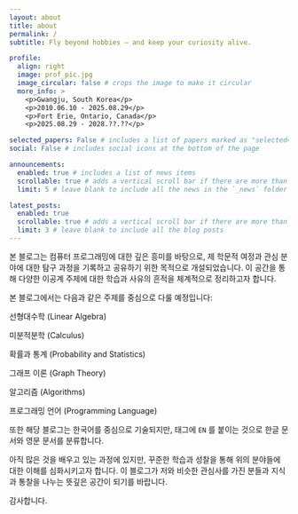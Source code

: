 ```yaml
---
layout: about
title: about
permalink: /
subtitle: Fly beyond hobbies — and keep your curiosity alive.

profile:
  align: right
  image: prof_pic.jpg
  image_circular: false # crops the image to make it circular
  more_info: >
    <p>Gwangju, South Korea</p>
    <p>2010.06.10 - 2025.08.29</p>
    <p>Fort Erie, Ontario, Canada</p>
    <p>2025.08.29 - 2028.??.??</p>

selected_papers: False # includes a list of papers marked as "selected={true}"
social: False # includes social icons at the bottom of the page

announcements:
  enabled: true # includes a list of news items
  scrollable: true # adds a vertical scroll bar if there are more than 3 news items
  limit: 5 # leave blank to include all the news in the `_news` folder

latest_posts:
  enabled: true
  scrollable: true # adds a vertical scroll bar if there are more than 3 new posts items
  limit: 3 # leave blank to include all the blog posts
---
```


본 블로그는 컴퓨터 프로그래밍에 대한 깊은 흥미를 바탕으로, 제 학문적 여정과 관심 분야에 대한 탐구 과정을 기록하고 공유하기 위한 목적으로 개설되었습니다. 이 공간을 통해 다양한 이공계 주제에 대한 학습과 사유의 흔적을 체계적으로 정리하고자 합니다.

본 블로그에서는 다음과 같은 주제를 중심으로 다룰 예정입니다:

선형대수학 (Linear Algebra)

미분적분학 (Calculus)

확률과 통계 (Probability and Statistics)

그래프 이론 (Graph Theory)

알고리즘 (Algorithms)

프로그래밍 언어 (Programming Language)

또한 해당 블로그는 한국어를 중심으로 기술되지만, 태그에 `EN` 를 붙이는 것으로 한글 문서와 영문 문서를 분류합니다.

아직 많은 것을 배우고 있는 과정에 있지만, 꾸준한 학습과 성찰을 통해 위의 분야들에 대한 이해를 심화시키고자 합니다. 이 블로그가 저와 비슷한 관심사를 가진 분들과 지식과 통찰을 나누는 뜻깊은 공간이 되기를 바랍니다.

감사합니다.
